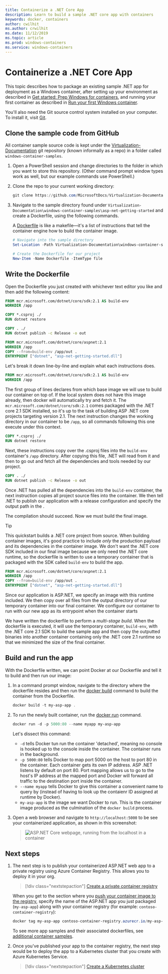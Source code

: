 ```yaml
---
title: Containerize a .NET Core App
description: Learn to build a sample .NET core app with containers
keywords: docker, containers
author: cwilhit
ms.author: crwilhit
ms.date: 11/12/2019
ms.topic: article
ms.prod: windows-containers
ms.service: windows-containers
---
```

# Containerize a .NET Core App

This topic describes how to package an existing sample .NET app for deployment as a Windows container, after setting up your environment as described in [Get started: Prep Windows for containers](set-up-environment.md), and running your first container as described in [Run your first Windows container](run-your-first-container.md).

You'll also need the Git source control system installed on your computer. To install it, visit [Git](https://git-scm.com/download).

## Clone the sample code from GitHub

All container sample source code is kept under the [Virtualization-Documentation](https://github.com/MicrosoftDocs/Virtualization-Documentation) git repository (known informally as a repo) in a folder called `windows-container-samples`.

1. Open a PowerShell session and change directories to the folder in which you want to store this repository. (Other command prompt window types work as well, but our example commands use PowerShell.)
2. Clone the repo to your current working directory:

   ```PowerShell
   git clone https://github.com/MicrosoftDocs/Virtualization-Documentation.git
   ```

3. Navigate to the sample directory found under `Virtualization-Documentation\windows-container-samples\asp-net-getting-started` and create a Dockerfile, using the following commands.

   A [Dockerfile](https://docs.docker.com/engine/reference/builder/) is like a makefile—it's a list of instructions that tell the container engine how to build the container image.

   ```Powershell
   # Navigate into the sample directory
   Set-Location -Path Virtualization-Documentation\windows-container-samples\asp-net-getting-started

   # Create the Dockerfile for our project
   New-Item -Name Dockerfile -ItemType file
   ```

## Write the Dockerfile

Open the Dockerfile you just created with whichever text editor you like and then add the following content:

```Dockerfile
FROM mcr.microsoft.com/dotnet/core/sdk:2.1 AS build-env
WORKDIR /app

COPY *.csproj ./
RUN dotnet restore

COPY . ./
RUN dotnet publish -c Release -o out

FROM mcr.microsoft.com/dotnet/core/aspnet:2.1
WORKDIR /app
COPY --from=build-env /app/out .
ENTRYPOINT ["dotnet", "asp-net-getting-started.dll"]
```

Let's break it down line-by-line and explain what each instructions does.

```Dockerfile
FROM mcr.microsoft.com/dotnet/core/sdk:2.1 AS build-env
WORKDIR /app
```

The first group of lines declares from which base image we will use to build our container on top of. If the local system does not have this image already, then docker will automatically try and fetch it. The `mcr.microsoft.com/dotnet/core/sdk:2.1` comes packaged with the .NET core 2.1 SDK installed, so it's up to the task of building ASP .NET core projects targeting version 2.1. The next instruction  changes the working directory in our container to be `/app`, so all commands following this one execute under this context.

```Dockerfile
COPY *.csproj ./
RUN dotnet restore
```

Next, these instructions copy over the .csproj files into the `build-env` container's `/app` directory. After copying this file, .NET will read from it and then to go out and fetch all the dependencies and tools needed by our project.

```Dockerfile
COPY . ./
RUN dotnet publish -c Release -o out
```

Once .NET has pulled all the dependencies into the `build-env` container, the next instruction copies all project source files into the container. We then tell .NET to publish our application with a release configuration and specify the output path in the .

The compilation should succeed. Now we must build the final image. 

> [!TIP]
> This quickstart builds a .NET core project from source. When building container images, it's good practice to include _only_ the production payload and its dependencies in the container image. We don't want the .NET core SDK included in our final image because we only need the .NET core runtime, so the dockerfile is written to use a temporary container that is packaged with the SDK called `build-env` to build the app.

```Dockerfile
FROM mcr.microsoft.com/dotnet/core/aspnet:2.1
WORKDIR /app
COPY --from=build-env /app/out .
ENTRYPOINT ["dotnet", "asp-net-getting-started.dll"]
```

Since our application is ASP.NET, we specify an image with this runtime included. We then copy over all files from the output directory of our temporary container into our final container. We configure our container to run with our new app as its entrypoint when the container starts

We have written the dockerfile to perform a _multi-stage build_. When the dockerfile is executed, it will use the temporary container, `build-env`, with the .NET core 2.1 SDK to build the sample app and then copy the outputted binaries into another container containing only the .NET core 2.1 runtime so that we minimized the size of the final container.

## Build and run the app

With the Dockerfile written, we can point Docker at our Dockerfile and tell it to build and then run our image:

1. In a command prompt window, navigate to the directory where the dockerfile resides and then run the [docker build](https://docs.docker.com/engine/reference/commandline/build/) command to build the container from the Dockerfile.

   ```Powershell
   docker build -t my-asp-app .
   ```

2. To run the newly built container, run the [docker run](https://docs.docker.com/engine/reference/commandline/run/) command.

   ```Powershell
   docker run -d -p 5000:80 --name myapp my-asp-app
   ```

   Let's dissect this command:

   * `-d` tells Docker tun run the container 'detached', meaning no console is hooked up to the console inside the container. The container runs in the background. 
   * `-p 5000:80` tells Docker to map port 5000 on the host to port 80 in the container. Each container gets its own IP address. ASP .NET listens by default on port 80. Port mapping allows us to go to the host's IP address at the mapped port and Docker will forward all traffic to the destination port inside the container.
   * `--name myapp` tells Docker to give this container a convenient name to query by (instead of having to look up the contaienr ID assigned at runtime by Docker).
   * `my-asp-app` is the image we want Docker to run. This is the container image produced as the culmination of the `docker build` process.

3. Open a web browser and navigate to `http://localhost:5000` to be see your containerized application, as shown in this screenshot:

   >![ASP.NET Core webpage, running from the localhost in a container](media/SampleAppScreenshot.png)

## Next steps

1. The next step is to publish your containerized ASP.NET web app to a private registry using Azure Container Registry. This allows you to deploy it in your org.

   > [!div class="nextstepaction"]
   > [Create a private container registry](https://docs.microsoft.com/azure/container-registry/container-registry-get-started-powershell)

   When you get to the section where you [push your container image to the registry](https://docs.microsoft.com/azure/container-registry/container-registry-get-started-powershell#push-image-to-registry), specify the name of the ASP.NET app you just packaged (`my-asp-app`) along with your container registry (for example: `contoso-container-registry`):

   ```PowerShell
   docker tag my-asp-app contoso-container-registry.azurecr.io/my-asp-app:v1
   ```

   To see more app samples and their associated dockerfiles, see [additional container samples](../samples.md).

2. Once you've published your app to the container registry, the next step would be to deploy the app to a Kubernetes cluster that you create with Azure Kubernetes Service.

   > [!div class="nextstepaction"]
   > [Create a Kubernetes cluster](https://docs.microsoft.com/azure/aks/windows-container-cli)
